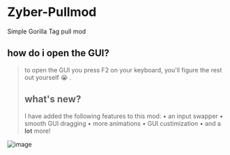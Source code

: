 # Zyber-Pullmod
Simple Gorilla Tag pull mod

## how do i open the GUI?
> to open the GUI you press F2 on your keyboard, you'll figure the rest out yourself 😭 .
> ## what's new?
> I have added the following features to this mod:
> • an input swapper
> • smooth GUI dragging
> • more animations
> • GUI custimization
> • and a **lot** more!



![image](https://github.com/user-attachments/assets/424accac-ba95-4e37-8a5b-884d237fab2a)
